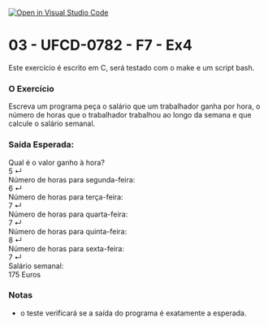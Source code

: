 [![Open in Visual Studio Code](https://classroom.github.com/assets/open-in-vscode-c66648af7eb3fe8bc4f294546bfd86ef473780cde1dea487d3c4ff354943c9ae.svg)](https://classroom.github.com/online_ide?assignment_repo_id=10255874&assignment_repo_type=AssignmentRepo)
# 03 - UFCD-0782 - F7 - Ex4
Este exercício é escrito em C, será testado com o make e um script bash.

### O Exercício
Escreva um programa peça o salário que um trabalhador ganha por hora, o número de horas
que o trabalhador trabalhou ao longo da semana e que calcule o salário semanal.


### Saída Esperada:
Qual é o valor ganho à hora?  
5 ↵  
Número de horas para segunda-feira:  
6 ↵  
Número de horas para terça-feira:  
7 ↵  
Número de horas para quarta-feira:  
7 ↵  
Número de horas para quinta-feira:  
8 ↵  
Número de horas para sexta-feira:  
7 ↵  
Salário semanal:  
175 Euros  
 


### Notas
- o teste verificará se a saída do programa é exatamente a esperada.  
